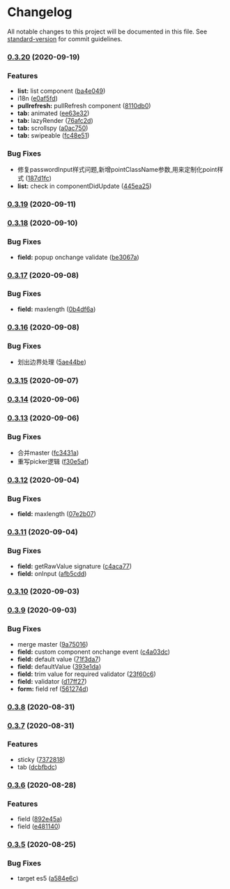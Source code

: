 # Changelog

All notable changes to this project will be documented in this file. See [standard-version](https://github.com/conventional-changelog/standard-version) for commit guidelines.

### [0.3.20](https://github.com/webyom/pant/compare/v0.3.19...v0.3.20) (2020-09-19)


### Features

* **list:** list component ([ba4e049](https://github.com/webyom/pant/commit/ba4e049936c282b9cba725b5c08e050415775e0e))
* i18n ([e0af5fd](https://github.com/webyom/pant/commit/e0af5fd51856386c4e6baea29efdfd1b467eaa07))
* **pullrefresh:** pullRefresh component ([8110db0](https://github.com/webyom/pant/commit/8110db054a5dc01371bc2f5b508ca9995670be0a))
* **tab:** animated ([ee63e32](https://github.com/webyom/pant/commit/ee63e32981742b55371ab878ca627114c6316cb2))
* **tab:** lazyRender ([76afc2d](https://github.com/webyom/pant/commit/76afc2d4074b226977e0cbb040eaf8dc2784a0b5))
* **tab:** scrollspy ([a0ac750](https://github.com/webyom/pant/commit/a0ac75001a2e475c3f7239d5558ca4667a17d614))
* **tab:** swipeable ([fc48e51](https://github.com/webyom/pant/commit/fc48e51c1f900de56aa2fe514b8a0784a2133e27))


### Bug Fixes

* 修复passwordInput样式问题,新增pointClassName参数,用来定制化point样式 ([187d1fc](https://github.com/webyom/pant/commit/187d1fc2940e9cc88cc886db81dcd05a0c5be132))
* **list:** check in componentDidUpdate ([445ea25](https://github.com/webyom/pant/commit/445ea25c7bfdef40567083d977e98f8f4874f6f8))

### [0.3.19](https://github.com/webyom/pant/compare/v0.3.18...v0.3.19) (2020-09-11)

### [0.3.18](https://github.com/webyom/pant/compare/v0.3.17...v0.3.18) (2020-09-10)


### Bug Fixes

* **field:** popup onchange validate ([be3067a](https://github.com/webyom/pant/commit/be3067a606ac599099c8b0585ca0754763016d65))

### [0.3.17](https://github.com/webyom/pant/compare/v0.3.16...v0.3.17) (2020-09-08)


### Bug Fixes

* **field:** maxlength ([0b4df6a](https://github.com/webyom/pant/commit/0b4df6a0f1bb5942d074ac637fd34e0d97faedb8))

### [0.3.16](https://github.com/webyom/pant/compare/v0.3.15...v0.3.16) (2020-09-08)


### Bug Fixes

* 划出边界处理 ([5ae44be](https://github.com/webyom/pant/commit/5ae44beaeee013071d938e31cb17d7d765437c6e))

### [0.3.15](https://github.com/webyom/pant/compare/v0.3.14...v0.3.15) (2020-09-07)

### [0.3.14](https://github.com/webyom/pant/compare/v0.3.13...v0.3.14) (2020-09-06)

### [0.3.13](https://github.com/webyom/pant/compare/v0.3.12...v0.3.13) (2020-09-06)


### Bug Fixes

* 合并master ([fc3431a](https://github.com/webyom/pant/commit/fc3431a300e0872e7078813dbd4a44e4b6d61328))
* 重写picker逻辑 ([f30e5af](https://github.com/webyom/pant/commit/f30e5af572eedd5498e8cd04eab6e2788b60be40))

### [0.3.12](https://github.com/webyom/pant/compare/v0.3.11...v0.3.12) (2020-09-04)


### Bug Fixes

* **field:** maxlength ([07e2b07](https://github.com/webyom/pant/commit/07e2b07b26eaacea270bfaeba69c4d9a2cf000c0))

### [0.3.11](https://github.com/webyom/pant/compare/v0.3.10...v0.3.11) (2020-09-04)


### Bug Fixes

* **field:** getRawValue signature ([c4aca77](https://github.com/webyom/pant/commit/c4aca77c6c05230276bfc82092ab3cdf751d0a9e))
* **field:** onInput ([afb5cdd](https://github.com/webyom/pant/commit/afb5cddc17e58c25bcaa140697507d3cb9dbb2ec))

### [0.3.10](https://github.com/webyom/pant/compare/v0.3.9...v0.3.10) (2020-09-03)

### [0.3.9](https://github.com/webyom/pant/compare/v0.3.8...v0.3.9) (2020-09-03)


### Bug Fixes

* merge master ([9a75016](https://github.com/webyom/pant/commit/9a7501627e4e7a008149f22bd71c0adcdf6f1781))
* **field:** custom component onchange event ([c4a03dc](https://github.com/webyom/pant/commit/c4a03dcbbb39e865ad4fea3d02cba5fb4265e8f5))
* **field:** default value ([71f3da7](https://github.com/webyom/pant/commit/71f3da7ab46a87df6f843df0e64993f3dd4c20fa))
* **field:** defaultValue ([393e1da](https://github.com/webyom/pant/commit/393e1dad41ac261075448753e78f36cac7b22b4b))
* **field:** trim value for required validator ([23f60c6](https://github.com/webyom/pant/commit/23f60c69159b4a98b2152a5f8da1380e9dd5e60a))
* **field:** validator ([d17ff27](https://github.com/webyom/pant/commit/d17ff274aa4320d80db83f8d0812c0f6635ab403))
* **form:** field ref ([561274d](https://github.com/webyom/pant/commit/561274dff45a3cdec9dd057f7637d52d58790a1d))

### [0.3.8](https://github.com/webyom/pant/compare/v0.3.7...v0.3.8) (2020-08-31)

### [0.3.7](https://github.com/webyom/pant/compare/v0.3.6...v0.3.7) (2020-08-31)


### Features

* sticky ([7372818](https://github.com/webyom/pant/commit/7372818fbbb2263910f8a055077157c32c5307d7))
* tab ([dcbfbdc](https://github.com/webyom/pant/commit/dcbfbdcd4068c17c1fad37cec5e983932ffdd701))

### [0.3.6](https://github.com/webyom/pant/compare/v0.3.5...v0.3.6) (2020-08-28)


### Features

* field ([892e45a](https://github.com/webyom/pant/commit/892e45a179fe7158b64c649265ad5d34f089daa1))
* field ([e481140](https://github.com/webyom/pant/commit/e48114071f88a5a5dcf21b415867bb68dba76d36))

### [0.3.5](https://github.com/webyom/pant/compare/v0.3.3...v0.3.5) (2020-08-25)


### Bug Fixes

* target es5 ([a584e6c](https://github.com/webyom/pant/commit/a584e6cdf20b2e9228b92fbf834fc8a54e591f3a))
